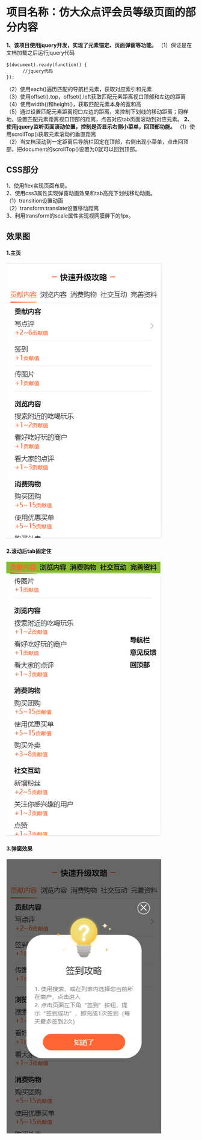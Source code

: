 # 项目名称：仿大众点评会员等级页面的部分内容
**1、该项目使用jquery开发，实现了元素锚定、页面弹窗等功能。**
（1）保证是在文档加载之后运行jquery代码
```
$(document).ready(function() {
      //jquery代码
});
```
（2）使用each()遍历匹配的导航栏元素，获取对应索引和元素<br>（3）使用offset().top，offset().left获取匹配元素距离视口顶部和左边的距离<br>（4）使用width()和height()，获取匹配元素本身的宽和高<br>（5）通过设置匹配元素距离视口左边的距离，来控制下划线的移动距离；同样地，设置匹配元素距离视口顶部的距离，点击对应tab页面滚动到对应元素。
**2、使用jquery监听页面滚动位置，控制是否显示右侧小菜单，回顶部功能。**
（1）使用scrollTop()获取元素滚动的垂直距离<br>（2）当文档滚动到一定距离后导航栏固定在顶部，右侧出现小菜单，点击回顶部，把document的scrollTop()设置为0就可以回到顶部。
## CSS部分
1、使用flex实现页面布局。<br>2、使用css3属性实现弹窗动画效果和tab高亮下划线移动动画。<br>（1）transition设置动画<br>（2）transform:translate设置移动距离<br>3、利用transform的scale属性实现视网膜屏下的1px。
## 效果图
#### 1.主页
![vip-level-index](https://github.com/rrbetsy/vip-level/blob/master/image/vip-level1.jpg?raw=true)
#### 2.滚动后tab固定住
![vip-level-index](https://github.com/rrbetsy/vip-level/blob/master/image/vip-level-fix.jpg?raw=true)
#### 3.弹窗效果
![vip-level-index](https://github.com/rrbetsy/vip-level/blob/master/image/vip-level-dialog.jpg?raw=true)
